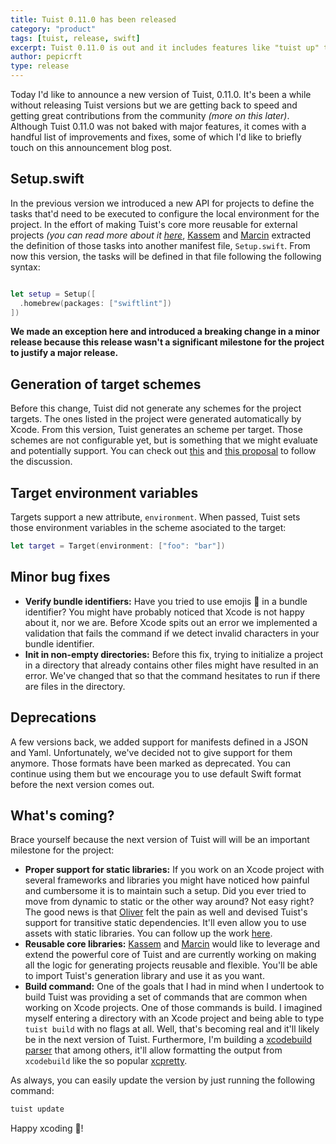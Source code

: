 ```yaml
---
title: Tuist 0.11.0 has been released
category: "product"
tags: [tuist, release, swift]
excerpt: Tuist 0.11.0 is out and it includes features like "tuist up" that help users configure their environment before working with the projects, or support for generating target schemes. This version also adds support for defining environment variables for targets, as well as some minor improvements and fixes.
author: pepicrft
type: release
---
```


Today I'd like to announce a new version of Tuist, 0.11.0. It's been a while without releasing Tuist versions but we are getting back to speed and getting great contributions from the community _(more on this later)_. Although Tuist 0.11.0 was not baked with major features, it comes with a handful list of improvements and fixes, some of which I'd like to briefly touch on this announcement blog post.

## Setup.swift

In the previous version we introduced a new API for projects to define the tasks that'd need to be executed to configure the local environment for the project. In the effort of making Tuist's core more reusable for external projects _(you can read more about it [here](https://github.com/tuist/tuist/issues/192)_, [Kassem](https://github.com/kwridan) and [Marcin](https://github.com/marciniwanicki) extracted the definition of those tasks into another manifest file, `Setup.swift`. From now this version, the tasks will be defined in that file following the following syntax:

```swift

let setup = Setup([
  .homebrew(packages: ["swiftlint"])
])
```

**We made an exception here and introduced a breaking change in a minor release because this release wasn't a significant milestone for the project to justify a major release.**

## Generation of target schemes

Before this change, Tuist did not generate any schemes for the project targets. The ones listed in the project were generated automatically by Xcode. From this version, Tuist generates an scheme per target. Those schemes are not configurable yet, but is something that we might evaluate and potentially support. You can check out [this](https://github.com/tuist/tuist/issues/199) and [this proposal](https://github.com/tuist/tuist/issues/195) to follow the discussion.

## Target environment variables

Targets support a new attribute, `environment`. When passed, Tuist sets those environment variables in the scheme asociated to the target:

```swift
let target = Target(environment: ["foo": "bar"])
```

## Minor bug fixes

- **Verify bundle identifiers:** Have you tried to use emojis 🥘 in a bundle identifier? You might have probably noticed that Xcode is not happy about it, nor we are. Before Xcode spits out an error we implemented a validation that fails the command if we detect invalid characters in your bundle identifier.
- **Init in non-empty directories:** Before this fix, trying to initialize a project in a directory that already contains other files might have resulted in an error. We've changed that so that the command hesitates to run if there are files in the directory.

## Deprecations

A few versions back, we added support for manifests defined in a JSON and Yaml. Unfortunately, we've decided not to give support for them anymore. Those formats have been marked as deprecated. You can continue using them but we encourage you to use default Swift format before the next version comes out.

## What's coming?

Brace yourself because the next version of Tuist will will be an important milestone for the project:

- **Proper support for static libraries:** If you work on an Xcode project with several frameworks and libraries you might have noticed how painful and cumbersome it is to maintain such a setup. Did you ever tried to move from dynamic to static or the other way around? Not easy right? The good news is that [Oliver](https://github.com/ollieatkinson) felt the pain as well and devised Tuist's support for transitive static dependencies. It'll even allow you to use assets with static libraries. You can follow up the work [here](https://github.com/tuist/tuist/pull/210).
- **Reusable core libraries:** [Kassem](https://github.com/kwridan) and [Marcin](https://github.com/marciniwanicki) would like to leverage and extend the powerful core of Tuist and are currently working on making all the logic for generating projects reusable and flexible. You'll be able to import Tuist's generation library and use it as you want.
- **Build command:** One of the goals that I had in mind when I undertook to build Tuist was providing a set of commands that are common when working on Xcode projects. One of those commands is build. I imagined myself entering a directory with an Xcode project and being able to type `tuist build` with no flags at all. Well, that's becoming real and it'll likely be in the next version of Tuist. Furthermore, I'm building a [xcodebuild parser](https://github.com/tuist/tuist/pull/196) that among others, it'll allow formatting the output from `xcodebuild` like the so popular [xcpretty](https://github.com/xcpretty/xcpretty).

As always, you can easily update the version by just running the following command:

```bash
tuist update
```

Happy xcoding 📝!
